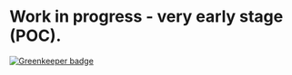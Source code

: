 # Work in progress - very early stage (POC).

[![Greenkeeper badge](https://badges.greenkeeper.io/thefill/politician.svg)](https://greenkeeper.io/)

